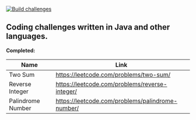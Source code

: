 [![Build challenges](https://github.com/octa/challenges/actions/workflows/build.yaml/badge.svg)](https://github.com/octa/challenges/actions/workflows/build.yaml)

## Coding challenges written in Java and other languages.

**Completed:**

|Name|Link|
|--------|-----|
|Two Sum|https://leetcode.com/problems/two-sum/|
|Reverse Integer|https://leetcode.com/problems/reverse-integer/|
|Palindrome Number|https://leetcode.com/problems/palindrome-number/|